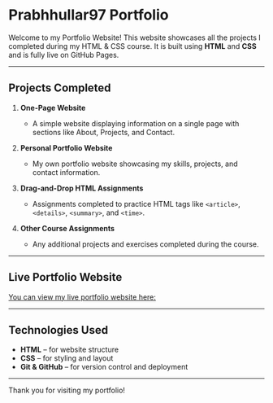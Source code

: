 # Prabhhullar97 Portfolio

Welcome to my Portfolio Website! This website showcases all the projects I completed during my HTML & CSS course. It is built using **HTML** and **CSS** and is fully live on GitHub Pages.

---

## Projects Completed

1. **One-Page Website**  
   - A simple website displaying information on a single page with sections like About, Projects, and Contact.

2. **Personal Portfolio Website**  
   - My own portfolio website showcasing my skills, projects, and contact information.

3. **Drag-and-Drop HTML Assignments**  
   - Assignments completed to practice HTML tags like `<article>`, `<details>`, `<summary>`, and `<time>`.

4. **Other Course Assignments**  
   - Any additional projects and exercises completed during the course.

---

## Live Portfolio Website

<a href="index.html"/>You can view my live portfolio website here:</a>  


---

## Technologies Used

- **HTML** – for website structure  
- **CSS** – for styling and layout  
- **Git & GitHub** – for version control and deployment  

---

Thank you for visiting my portfolio!
